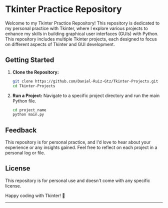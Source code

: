 # Tkinter Practice Repository

Welcome to my Tkinter Practice Repository! This repository is dedicated to my personal practice with Tkinter, where I explore various projects to enhance my skills in building graphical user interfaces (GUIs) with Python.
This repository includes multiple Tkinter projects, each designed to focus on different aspects of Tkinter and GUI development.

## Getting Started

1. **Clone the Repository:**

   ```bash
   git clone https://github.com/Daniel-Ruiz-Gtz/Tkinter-Projects.git
   cd Tkinter-Projects
   ```

2. **Run a Project:**
   Navigate to a specific project directory and run the main Python file.
   ```bash
   cd project_name
   python main.py
   ```

## Feedback

This repository is for personal practice, and I'd love to hear about your experience or any insights gained. Feel free to reflect on each project in a personal log or file.

## License

This repository is for personal use and doesn't come with any specific license.

Happy coding with Tkinter! 🚀

---
